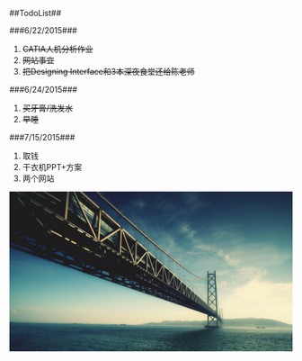 ##TodoList##

###6/22/2015###
1. <del>CATIA人机分析作业</del>
2. <del>网站事宜</del>
3. <del>把Designing Interface和3本深夜食堂还给陈老师</del>

###6/24/2015###
1. <del>买牙膏/洗发水</del>
2. <del>早睡</del>

###7/15/2015###
1. 取钱
2. 干衣机PPT+方案
3. 两个网站

![bridge](imgs/bridge.jpg)